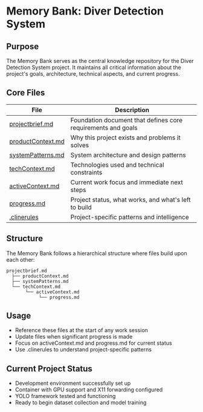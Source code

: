 # Memory Bank: Diver Detection System

## Purpose
The Memory Bank serves as the central knowledge repository for the Diver Detection System project. It maintains all critical information about the project's goals, architecture, technical aspects, and current progress.

## Core Files

| File | Description |
|------|-------------|
| [projectbrief.md](./projectbrief.md) | Foundation document that defines core requirements and goals |
| [productContext.md](./productContext.md) | Why this project exists and problems it solves |
| [systemPatterns.md](./systemPatterns.md) | System architecture and design patterns |
| [techContext.md](./techContext.md) | Technologies used and technical constraints |
| [activeContext.md](./activeContext.md) | Current work focus and immediate next steps |
| [progress.md](./progress.md) | Project status, what works, and what's left to build |
| [.clinerules](./.clinerules) | Project-specific patterns and intelligence |

## Structure
The Memory Bank follows a hierarchical structure where files build upon each other:

```
projectbrief.md
  ├── productContext.md
  ├── systemPatterns.md 
  └── techContext.md
       └── activeContext.md
            └── progress.md
```

## Usage
- Reference these files at the start of any work session
- Update files when significant progress is made
- Focus on activeContext.md and progress.md for current status
- Use .clinerules to understand project-specific patterns

## Current Project Status
- Development environment successfully set up
- Container with GPU support and X11 forwarding configured
- YOLO framework tested and functioning
- Ready to begin dataset collection and model training 